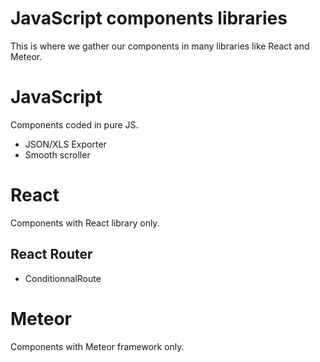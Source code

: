# JavaScript components libraries

This is where we gather our components in many libraries like React and Meteor.

# JavaScript
Components coded in pure JS.
 - JSON/XLS Exporter
 - Smooth scroller

# React
Components with React library only.
## React Router
 - ConditionnalRoute

# Meteor
Components with Meteor framework only.